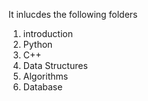 It inlucdes the following folders
1) introduction
2) Python
3) C++
4) Data Structures
5) Algorithms
6) Database
